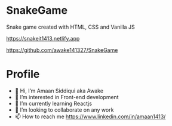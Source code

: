 # SnakeGame
Snake game created with HTML, CSS and Vanilla JS

https://snakeit1413.netlify.app

https://github.com/awake141327/SnakeGame

# Profile
- 👋 Hi, I’m Amaan Siddiqui aka Awake
- 👀 I’m interested in Front-end development 
- 🌱 I’m currently learning Reactjs
- 💞️ I’m looking to collaborate on any work
- 📫 How to reach me https://www.linkedin.com/in/amaan1413/
